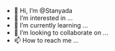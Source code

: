 - 👋 Hi, I’m @Stanyada
- 👀 I’m interested in ...
- 🌱 I’m currently learning ...
- 💞️ I’m looking to collaborate on ...
- 📫 How to reach me ...

<!---
Stanyada/Stanyada is a ✨ special ✨ repository because its `README.md` (this file) appears on your GitHub profile.
You can click the Preview link to take a look at your changes.
--->
